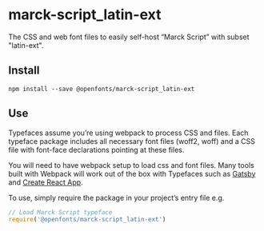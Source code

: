 
# marck-script_latin-ext

The CSS and web font files to easily self-host “Marck Script” with subset "latin-ext".

## Install

`npm install --save @openfonts/marck-script_latin-ext`

## Use

Typefaces assume you’re using webpack to process CSS and files. Each typeface
package includes all necessary font files (woff2, woff) and a CSS file with
font-face declarations pointing at these files.

You will need to have webpack setup to load css and font files. Many tools built
with Webpack will work out of the box with Typefaces such as [Gatsby](https://github.com/gatsbyjs/gatsby)
and [Create React App](https://github.com/facebookincubator/create-react-app).

To use, simply require the package in your project’s entry file e.g.

```javascript
// Load Marck Script typeface
require('@openfonts/marck-script_latin-ext')
```
